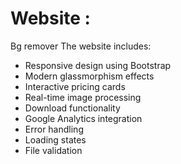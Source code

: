 # Website : 
Bg remover
The website includes:
- Responsive design using Bootstrap
- Modern glassmorphism effects
- Interactive pricing cards
- Real-time image processing
- Download functionality
- Google Analytics integration
- Error handling
- Loading states
- File validation
